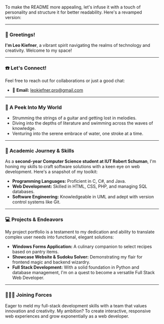 To make the README more appealing, let's infuse it with a touch of personality and structure it for better readability. Here's a revamped version:

---

### 👋 Greetings!

**I'm Leo Kiefner**, a vibrant spirit navigating the realms of technology and creativity. Welcome to my space!

---

### ☎️ Let's Connect!

Feel free to reach out for collaborations or just a good chat:
- 📧 **Email:** leokiefner.pro@gmail.com

---

### 🎸 A Peek Into My World

- Strumming the strings of a guitar and getting lost in melodies.
- Diving into the depths of literature and swimming across the waves of knowledge.
- Venturing into the serene embrace of water, one stroke at a time.

---

### 📖 Academic Journey & Skills

As a **second-year Computer Science student at IUT Robert Schuman**, I'm honing my skills to craft software solutions with a keen eye on web development. Here's a snapshot of my toolkit:

- **Programming Languages:** Proficient in C, C#, and Java.
- **Web Development:** Skilled in HTML, CSS, PHP, and managing SQL databases.
- **Software Engineering:** Knowledgeable in UML and adept with version control systems like Git.

---

### 💻 Projects & Endeavors

My project portfolio is a testament to my dedication and ability to translate complex user needs into functional, elegant solutions:

- **Windows Forms Application:** A culinary companion to select recipes based on pantry items.
- **Showcase Website & Sudoku Solver:** Demonstrating my flair for frontend magic and backend wizardry.
- **Full Stack Development:** With a solid foundation in Python and database management, I'm on a quest to become a versatile Full Stack Web Developer.

---

### 🧑‍🤝‍🧑 Joining Forces

Eager to meld my full-stack development skills with a team that values innovation and creativity. My ambition? To create interactive, responsive web experiences and grow exponentially as a web developer.



